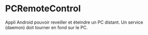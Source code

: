 PCRemoteControl
===============

Appli Android pouvoir reveiller et éteindre un PC distant. Un service (daemon) doit tourner en fond sur le PC.
